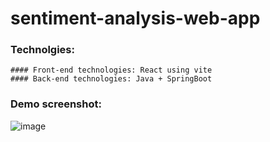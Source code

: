 # sentiment-analysis-web-app

### Technolgies:
    #### Front-end technologies: React using vite
    #### Back-end technologies: Java + SpringBoot


### Demo screenshot:

![image](https://github.com/user-attachments/assets/90900278-a45f-4585-b8ff-7708b9d3bc75)
